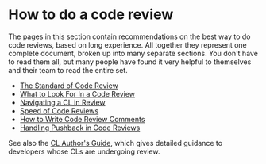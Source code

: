 # How to do a code review

The pages in this section contain recommendations on the best way to do code
reviews, based on long experience. All together they represent one complete
document, broken up into many separate sections. You don't have to read them
all, but many people have found it very helpful to themselves and their team to
read the entire set.

- [The Standard of Code Review](standard.md)
- [What to Look For In a Code Review](looking-for.md)
- [Navigating a CL in Review](navigate.md)
- [Speed of Code Reviews](speed.md)
- [How to Write Code Review Comments](comments.md)
- [Handling Pushback in Code Reviews](pushback.md)

See also the [CL Author's Guide](../developer/index.md), which gives detailed
guidance to developers whose CLs are undergoing review.
